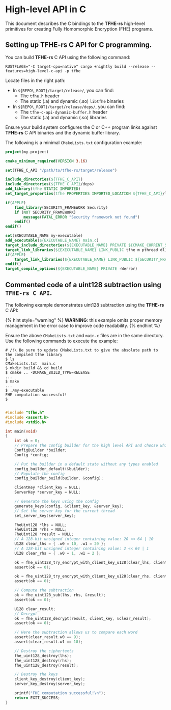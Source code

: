 # High-level API in C

This document describes the C bindings to the **TFHE-rs** high-level primitives for creating Fully Homomorphic Encryption (FHE) programs.

## Setting up TFHE-rs C API for C programming.

You can build **TFHE-rs** C API using the following command:

```shell
RUSTFLAGS="-C target-cpu=native" cargo +nightly build --release --features=high-level-c-api -p tfhe
```

Locate files in the right path:

* In `${REPO\_ROOT}/target/release/`, you can find:
  * The `tfhe.h` header
  * The static (.a) and dynamic (.so) `libtfhe` binaries
* In `${REPO\_ROOT}/target/release/deps/`, you can find:
  * The `tfhe-c-api-dynamic-buffer.h` header
  * The static (.a) and dynamic (.so) libraries

Ensure your build system configures the C or C++ program links against **TFHE-rs** C API binaries and the dynamic buffer library.

The following is a minimal `CMakeLists.txt` configuration example:

```cmake
project(my-project)

cmake_minimum_required(VERSION 3.16)

set(TFHE_C_API "/path/to/tfhe-rs/target/release")

include_directories(${TFHE_C_API})
include_directories(${TFHE_C_API}/deps)
add_library(tfhe STATIC IMPORTED)
set_target_properties(tfhe PROPERTIES IMPORTED_LOCATION ${TFHE_C_API}/libtfhe.a)

if(APPLE)
    find_library(SECURITY_FRAMEWORK Security)
    if (NOT SECURITY_FRAMEWORK)
        message(FATAL_ERROR "Security framework not found")
    endif()
endif()

set(EXECUTABLE_NAME my-executable)
add_executable(${EXECUTABLE_NAME} main.c)
target_include_directories(${EXECUTABLE_NAME} PRIVATE ${CMAKE_CURRENT_SOURCE_DIR})
target_link_libraries(${EXECUTABLE_NAME} LINK_PUBLIC tfhe m pthread dl)
if(APPLE)
    target_link_libraries(${EXECUTABLE_NAME} LINK_PUBLIC ${SECURITY_FRAMEWORK})
endif()
target_compile_options(${EXECUTABLE_NAME} PRIVATE -Werror)
```

## Commented code of a uint128 subtraction using `TFHE-rs C API`.

The following example demonstrates uint128 subtraction using the **TFHE-rs** C API:

{% hint style="warning" %}
**WARNING**: this example omits proper memory management in the error case to improve code readability.
{% endhint %}

Ensure the above `CMakeLists.txt` and `main.c` files are in the same directory. Use the following commands to execute the example:

```shell
# /!\ Be sure to update CMakeLists.txt to give the absolute path to the compiled tfhe library
$ ls
CMakeLists.txt  main.c
$ mkdir build && cd build
$ cmake .. -DCMAKE_BUILD_TYPE=RELEASE
...
$ make
...
$ ./my-executable
FHE computation successful!
$
```

```c

#include "tfhe.h"
#include <assert.h>
#include <stdio.h>

int main(void)
{
    int ok = 0;
    // Prepare the config builder for the high level API and choose which types to enable
    ConfigBuilder *builder;
    Config *config;

    // Put the builder in a default state without any types enabled
    config_builder_default(&builder);
    // Populate the config
    config_builder_build(builder, &config);

    ClientKey *client_key = NULL;
    ServerKey *server_key = NULL;

    // Generate the keys using the config
    generate_keys(config, &client_key, &server_key);
    // Set the server key for the current thread
    set_server_key(server_key);

    FheUint128 *lhs = NULL;
    FheUint128 *rhs = NULL;
    FheUint128 *result = NULL;
    // A 128-bit unsigned integer containing value: 20 << 64 | 10
    U128 clear_lhs = { .w0 = 10, .w1 = 20 };
    // A 128-bit unsigned integer containing value: 2 << 64 | 1
    U128 clear_rhs = { .w0 = 1, .w1 = 2 };

    ok = fhe_uint128_try_encrypt_with_client_key_u128(clear_lhs, client_key, &lhs);
    assert(ok == 0);

    ok = fhe_uint128_try_encrypt_with_client_key_u128(clear_rhs, client_key, &rhs);
    assert(ok == 0);

    // Compute the subtraction
    ok = fhe_uint128_sub(lhs, rhs, &result);
    assert(ok == 0);

    U128 clear_result;
    // Decrypt
    ok = fhe_uint128_decrypt(result, client_key, &clear_result);
    assert(ok == 0);

    // Here the subtraction allows us to compare each word
    assert(clear_result.w0 == 9);
    assert(clear_result.w1 == 18);

    // Destroy the ciphertexts
    fhe_uint128_destroy(lhs);
    fhe_uint128_destroy(rhs);
    fhe_uint128_destroy(result);

    // Destroy the keys
    client_key_destroy(client_key);
    server_key_destroy(server_key);

    printf("FHE computation successful!\n");
    return EXIT_SUCCESS;
}
```
